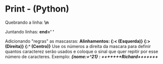 # Print - (Python)

Quebrando a linha: **\n**

Juntando linhas: **end=' '**

Adicionando "regras" as mascasras: **Alinhamentos: {:< (Esquerda)} {:> (Direita)} {:^ (Centro)}**
Use os números a direita da mascara para definir quantos caracterez serão usados e coloque o sinal que quer repitir por esse número de caracteres. Exemplo: ___{nome:+^21} : +++++++Richard+++++++___
